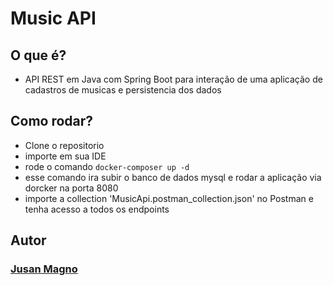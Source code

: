 # Music API

## O que é?

- API REST em Java com Spring Boot para interação de uma aplicação de cadastros de musicas e persistencia dos dados

## Como rodar?

- Clone o repositorio
- importe em sua IDE
- rode o comando
```docker-composer up -d ```
- esse comando ira subir o banco de dados mysql e rodar a aplicação via dorcker na porta 8080
- importe a collection 'MusicApi.postman_collection.json' no Postman e tenha acesso a todos os endpoints

## Autor

### [Jusan Magno](https://www.linkedin.com/in/jusanmagno)
